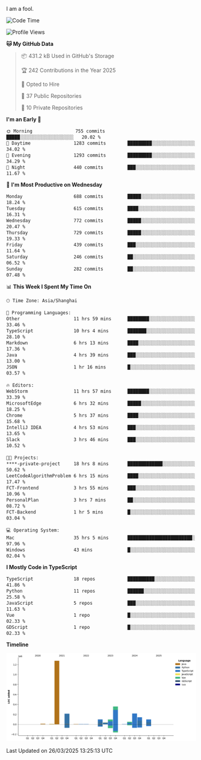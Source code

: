 I am a fool.

<!--START_SECTION:waka-->
![Code Time](http://img.shields.io/badge/Code%20Time-2%2C786%20hrs%2049%20mins-blue)

![Profile Views](http://img.shields.io/badge/Profile%20Views-4-blue)

**🐱 My GitHub Data** 

> 📦 431.2 kB Used in GitHub's Storage 
 > 
> 🏆 242 Contributions in the Year 2025
 > 
> 💼 Opted to Hire
 > 
> 📜 37 Public Repositories 
 > 
> 🔑 10 Private Repositories 
 > 
**I'm an Early 🐤** 

```text
🌞 Morning                755 commits         █████░░░░░░░░░░░░░░░░░░░░   20.02 % 
🌆 Daytime                1283 commits        █████████░░░░░░░░░░░░░░░░   34.02 % 
🌃 Evening                1293 commits        █████████░░░░░░░░░░░░░░░░   34.29 % 
🌙 Night                  440 commits         ███░░░░░░░░░░░░░░░░░░░░░░   11.67 % 
```
📅 **I'm Most Productive on Wednesday** 

```text
Monday                   688 commits         █████░░░░░░░░░░░░░░░░░░░░   18.24 % 
Tuesday                  615 commits         ████░░░░░░░░░░░░░░░░░░░░░   16.31 % 
Wednesday                772 commits         █████░░░░░░░░░░░░░░░░░░░░   20.47 % 
Thursday                 729 commits         █████░░░░░░░░░░░░░░░░░░░░   19.33 % 
Friday                   439 commits         ███░░░░░░░░░░░░░░░░░░░░░░   11.64 % 
Saturday                 246 commits         ██░░░░░░░░░░░░░░░░░░░░░░░   06.52 % 
Sunday                   282 commits         ██░░░░░░░░░░░░░░░░░░░░░░░   07.48 % 
```


📊 **This Week I Spent My Time On** 

```text
🕑︎ Time Zone: Asia/Shanghai

💬 Programming Languages: 
Other                    11 hrs 59 mins      ████████░░░░░░░░░░░░░░░░░   33.46 % 
TypeScript               10 hrs 4 mins       ███████░░░░░░░░░░░░░░░░░░   28.10 % 
Markdown                 6 hrs 13 mins       ████░░░░░░░░░░░░░░░░░░░░░   17.36 % 
Java                     4 hrs 39 mins       ███░░░░░░░░░░░░░░░░░░░░░░   13.00 % 
JSON                     1 hr 16 mins        █░░░░░░░░░░░░░░░░░░░░░░░░   03.57 % 

🔥 Editors: 
WebStorm                 11 hrs 57 mins      ████████░░░░░░░░░░░░░░░░░   33.39 % 
MicrosoftEdge            6 hrs 32 mins       █████░░░░░░░░░░░░░░░░░░░░   18.25 % 
Chrome                   5 hrs 37 mins       ████░░░░░░░░░░░░░░░░░░░░░   15.68 % 
IntelliJ IDEA            4 hrs 53 mins       ███░░░░░░░░░░░░░░░░░░░░░░   13.65 % 
Slack                    3 hrs 46 mins       ███░░░░░░░░░░░░░░░░░░░░░░   10.52 % 

🐱‍💻 Projects: 
****-private-project     18 hrs 8 mins       █████████████░░░░░░░░░░░░   50.62 % 
LeetCodeAlgorithmProblem 6 hrs 15 mins       ████░░░░░░░░░░░░░░░░░░░░░   17.47 % 
FCT-Frontend             3 hrs 55 mins       ███░░░░░░░░░░░░░░░░░░░░░░   10.96 % 
PersonalPlan             3 hrs 7 mins        ██░░░░░░░░░░░░░░░░░░░░░░░   08.72 % 
FCT-Backend              1 hr 5 mins         █░░░░░░░░░░░░░░░░░░░░░░░░   03.04 % 

💻 Operating System: 
Mac                      35 hrs 5 mins       ████████████████████████░   97.96 % 
Windows                  43 mins             █░░░░░░░░░░░░░░░░░░░░░░░░   02.04 % 
```

**I Mostly Code in TypeScript** 

```text
TypeScript               18 repos            ██████████░░░░░░░░░░░░░░░   41.86 % 
Python                   11 repos            ██████░░░░░░░░░░░░░░░░░░░   25.58 % 
JavaScript               5 repos             ███░░░░░░░░░░░░░░░░░░░░░░   11.63 % 
Vue                      1 repo              █░░░░░░░░░░░░░░░░░░░░░░░░   02.33 % 
GDScript                 1 repo              █░░░░░░░░░░░░░░░░░░░░░░░░   02.33 % 
```



**Timeline**

![Lines of Code chart](https://raw.githubusercontent.com/VeejaLiu/VeejaLiu/master/assets/bar_graph.png)


 Last Updated on 26/03/2025 13:25:13 UTC
<!--END_SECTION:waka-->
